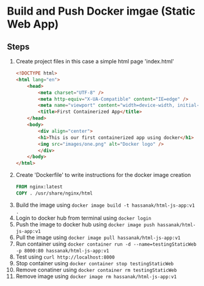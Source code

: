 # Build and Push Docker imgae (Static Web App)
## Steps
1. Create project files in this case a simple html page 'index.html'
    ```html
    <!DOCTYPE html>
    <html lang="en">
        <head>
            <meta charset="UTF-8" />
            <meta http-equiv="X-UA-Compatible" content="IE=edge" />
            <meta name="viewport" content="width=device-width, initial-scale=1.0" />
            <title>First Containerized App</title>
        </head>
        <body>
            <div align="center">
            <h1>This is our first containerized app using docker</h1>
            <img src="images/one.png" alt="Docker logo" />
            </div>
        </body>
    </html>
    ```
2. Create 'Dockerfile' to write instructions for the docker image creation
    ```Dockerfile
    FROM nginx:latest
    COPY . /usr/share/nginx/html
    ```
3. Build the image using `docker image build -t hassanak/html-js-app:v1 .`
4. Login to docker hub from terminal using `docker login`
5. Push the image to docker hub using `docker image push hassanak/html-js-app:v1`
6. Pull the image using `docker image pull hassanak/html-js-app:v1`
7. Run container using `docker container run -d --name=testingStaticWeb -p 8000:80 hassanak/html-js-app:v1`
8. Test using `curl http://localhost:8000`
9. Stop container using `docker container stop testingStaticWeb`
10. Remove conatiner using `docker container rm testingStaticWeb`
11. Remove image using `docker image rm hassanak/html-js-app:v1`
